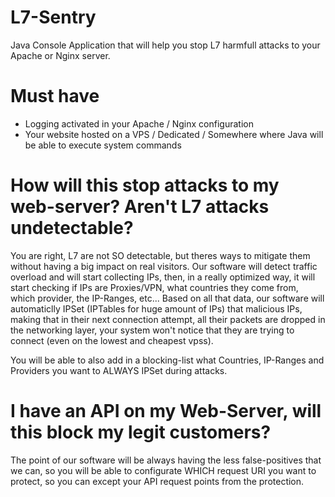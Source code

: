 # L7-Sentry
 Java Console Application that will help you stop L7 harmfull attacks to your Apache or Nginx server.
 

# Must have
- Logging activated in your Apache / Nginx configuration
- Your website hosted on a VPS / Dedicated / Somewhere where Java will be able to execute system commands


# How will this stop attacks to my web-server? Aren't L7 attacks undetectable?
You are right, L7 are not SO detectable, but theres ways to mitigate them without having a big impact on real visitors. Our software will detect traffic overload and will start collecting IPs, then, in a really optimized way, it will start checking if IPs are Proxies/VPN, what countries they come from, which provider, the IP-Ranges, etc... Based on all that data, our software will automaticlly IPSet (IPTables for huge amount of IPs) that malicious IPs, making that in their next connection attempt, all their packets are dropped in the networking layer, your system won't notice that they are trying to connect (even on the lowest and cheapest vpss).

You will be able to also add in a blocking-list what Countries, IP-Ranges and Providers you want to ALWAYS IPSet during attacks.


# I have an API on my Web-Server, will this block my legit customers?
The point of our software will be always having the less false-positives that we can, so you will be able to configurate WHICH request URI you want to protect, so you can except your API request points from the protection.
